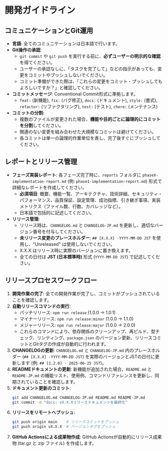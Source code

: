 # 開発ガイドライン

## コミュニケーションとGit運用

* **言語**: 全てのコミュニケーションは日本語で行います。
* **Git操作の承認**:
    * `git commit` や `git push` を実行する前に、**必ずユーザーの明示的な確認**を得てください。
    * ユーザーの承認なしに、「タスクを完了して」などの指示があっても、変更をコミットやプッシュしないでください。
    * コミット準備ができた際は、「これらの変更をコミット・プッシュしてもよろしいですか？」と確認してください。
* **コミットメッセージ**: Conventional Commit形式に準拠します。
    * `feat:` (新機能), `fix:` (バグ修正), `docs:` (ドキュメント), `style:` (書式), `refactor:` (リファクタリング), `test:` (テスト), `chore:` (メンテナンス)
* **コミットの分割**:
    * 複数のファイルが変更された場合、**機能や目的ごとに論理的にコミットを分割**してください。
    * 関連のない変更を組み合わせた大規模なコミットは避けてください。
    * 各コミットは単一の論理的作業単位を表し、完了後すぐにプッシュしてください。

## レポートとリリース管理

* **フェーズ実装レポート**: 各フェーズ完了時に、`reports` フォルダに `phaseX-implementation-report.md` (例: `phase1-implementation-report.md`) 形式で詳細なレポートを作成してください。
    * **必須項目**: 概要、機能一覧、アーキテクチャ、技術詳細、セキュリティ・パフォーマンス、品質保証、設定管理、成功指標、引き継ぎ事項、実装メトリクス（ファイル数、行数、カバレッジなど）。
    * 日本語で包括的に記述してください。
* **リリース管理**:
    * リリース時は、`CHANGELOG.md` と `CHANGELOG-JP.md` を更新し、適切なバージョン番号を付与してください。
    * **未リリース変更のプレースホルダー**: `## [X.X.X] -YYYY-MM-DD JST` を使用し、"Unreleased" は使用しないでください。
    * X.X.X はリリース時に実際のバージョンに置き換えます。
    * 全ての日付は **JST (日本標準時)** 形式 (`YYYY-MM-DD JST`) で記述してください。

## リリースプロセスワークフロー

1. **開発作業の完了**: 全ての開発作業が完了し、コミットがプッシュされていることを確認します。
2. **自動リリースコマンドの実行**:
    * パッチリリース: `npm run release` (1.0.0 → 1.0.1)
    * マイナーリリース: `npm run release:minor` (1.0.0 → 1.1.0)
    * メジャーリリース: `npm run release:major` (1.0.0 → 2.0.0)
    * これらのコマンドにより、依存関係のクリーンアップ、再ビルド、型チェック、リンティング、`package.json` のバージョン更新、リリースコミットとGitタグの作成が自動的に行われます。
3. **CHANGELOGの更新**: `CHANGELOG.md` と `CHANGELOG-JP.md` 内のプレースホルダー (`## [X.X.X] -YYYY-MM-DD JST`) を実際のバージョンとJSTの日付に更新します (例: `## [1.2.0] - 2025-06-25 JST`)。
4. **READMEドキュメントの更新**: 新機能が追加された場合、`README.md` と `README-JP.md` の機能リスト、使用例、コマンドリファレンスを更新し、同期されていることを確認します。
5. **ドキュメント更新のコミット**:
    ```bash
    git add CHANGELOG.md CHANGELOG-JP.md README.md README-JP.md
    git commit -m "docs: vX.X.Xリリースドキュメントを最終化"
    ```
6. **リリースをリモートへプッシュ**:
    ```bash
    git push origin main    # リリースコミットをプッシュ
    git push origin vX.X.X  # バージョンタグをプッシュ
    ```
7. **GitHub Actionsによる成果物作成**: GitHub Actionsが自動的にリリース成果物 (tar.gz と zip ファイル) を作成します。